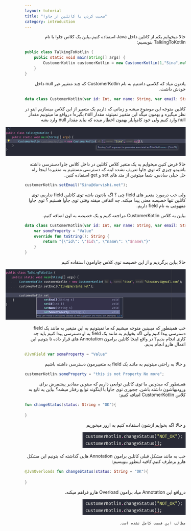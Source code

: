 ```yaml
---
layout: tutorial
title: "صحبت کردن با کاتلین از جاوا"
category: introduction
---
```



<div dir="rtl" markdown="1">



حالا میخوایم یکم از کاتلین داخل Java استفاده کنیم.بیاین یک کلاس جاوا با نام TalkingToKotlin بنویسیم:

</div>

```java
public class TalkingToKotlin {
    public static void main(String[] args) {
        CustomerKotlin customerKotlin = new CustomerKotlin(1,"Sina",null);
    }
}
```

<div dir="rtl" markdown="1">

یادتون میاد که کلاسی داشتیم به نام CustomerKotlin که چند متغییر غیر null داخل خودش داشت.

</div>

```kotlin
data class CustomerKotlin(var id: Int, var name: String, var email: String)
```

<div dir="rtl" markdown="1">

کاتلین متوجه این موضوع میشه و زمانی که داریم یک متغییر از این کلاس میسازیم اینو در نظر میگیره و بهمون میگه این متغییر نمیتونه مقدار null بگیره! درواقع ما میتونیم مقدار null وارد کنیم ولی خود کامپایلر بهمون اخطار میده که نباید مقدار null وارد بشه

<p style="width: calc(100% + 60px);">
<img src="/assets/img/introduction/talking-to-kotlin-from-java/warning-1.PNG" />
</p>

حالا فرض کنین میخوایم به یک متغیر کلاس کاتلین در داخل کلاس جاوا دسترسی داشته باشیمو چیزی که توی جاوا تعریف نشده اینه که دسترسی مستقیم به متغیره! اینجا راه حل خیلی سادس. شما میتونین از متد های set و get استفاده کنین.

</div>

```java
customerKotlin.setEmail("Sina@darvishi.net");
```

<div dir="rtl" markdown="1">

ولی خب درمورد متغیر های field چی ؟ اگه یادتون باشه توی کاتلین field نداریم، توی کاتلین تنها خصیصه معنی پیدا میکنه. چه اتفاقی میفته وقتی توی جاوا هستیم ؟ توی جاوا مفهومی به نام field داریم. 

بیاین به کلاس CustomerKotlin مراجعه کنیم و یک خصیصه به اون اضافه کنیم.

</div>

```kotlin
data class CustomerKotlin(var id: Int, var name: String, var email: String){
    var someProperty = "Value"
    override fun toString(): String {
        return "{\"id\": \"$id\", \"name\": \"$name\"}"
    }
}
```

<div dir="rtl" markdown="1">

حالا بیاین برگردیم و از این خصیصه توی کلاس جاوامون استفاده کنیم

<p style="width: calc(100% + 60px);">
<img src="/assets/img/introduction/talking-to-kotlin-from-java/warning-2.PNG" />
</p>

خب همینطور که میبینین متوجه میشیم که ما نمیتونیم به این متیغیر به مانند یک field دسترسی پیدا کنیم ولی اگه بخوایم به مانند یک field به او دسترسی پیدا کنیم باید چه کاری انجام بدیم؟ در واقع اینجا کاتلین برامون Annotation های قرار داده تا بتونیم این اعمال هارو انجام بدیم.

</div>

```kotlin
@JvmField var someProperty = "Value"
```

<div dir="rtl" markdown="1">

و حالا به راحتی میتونیم به مانند یک field به متغییرمون دسترسی داشته باشیم

</div>

```java
customerKotlin.someProperty = "this is not Property No more";
```

<div dir="rtl" markdown="1">

همینطور که میدونین ما توی کاتلین توابعی داریم که میتونن مقادیر پیشفرض برای ورودیهاشون داشته باشن. چجوری توی جاوا با اینگونه توابع رفتار میشه؟ بیاین یه تابع به کلاس CustomerKotlin اضافه کنیم:

</div>

```kotlin
fun changeStatus(status: String = "OK"){

}
```

<div dir="rtl" markdown="1">

و حالا اگه بخوایم ازشون استفاده کنیم به ارور میخوریم

<p style="width: calc(100% + 60px);">
<img src="/assets/img/introduction/talking-to-kotlin-from-java/error-1.PNG" />
</p>

خب به مانند مشکل قبلی کاتلین برامون Annotation هایی گذاشته که بتونیم این مشکل هارو برطرف کنیم.کافیه اینطور بنویسیم:

</div>

```kotlin
@JvmOverloads fun changeStatus(status: String = "OK"){

}
```

<div dir="rtl" markdown="1">

درواقع این Annotation میاد برامون Overload هارو فراهم میکنه.

<p style="width: calc(100% + 60px);">
<img src="/assets/img/introduction/talking-to-kotlin-from-java/error-1.PNG" />
</p>

    مطالب این قسمت کامل نشده است.
</div>


